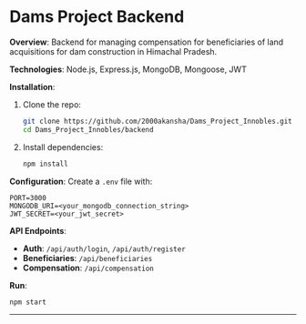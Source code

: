 # Dams Project Backend

**Overview**: Backend for managing compensation for beneficiaries of land acquisitions for dam construction in Himachal Pradesh.

**Technologies**: Node.js, Express.js, MongoDB, Mongoose, JWT

**Installation**:
1. Clone the repo:
   ```bash
   git clone https://github.com/2000akansha/Dams_Project_Innobles.git
   cd Dams_Project_Innobles/backend
   ```
2. Install dependencies:
   ```bash
   npm install
   ```

**Configuration**: Create a `.env` file with:
```
PORT=3000
MONGODB_URI=<your_mongodb_connection_string>
JWT_SECRET=<your_jwt_secret>
```

**API Endpoints**:
- **Auth**: `/api/auth/login`, `/api/auth/register`
- **Beneficiaries**: `/api/beneficiaries`
- **Compensation**: `/api/compensation`

**Run**:
```bash
npm start
```


---

